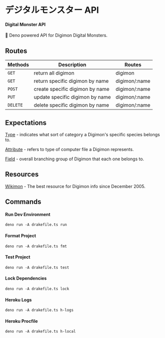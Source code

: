 # **デジタルモンスター API**

#### Digital Monster API

👾 Deno powered API for Digimon Digital Monsters.

## Routes

| Methods  | Description                     | Routes        |
| -------- | ------------------------------- | ------------- |
| `GET`    | return all digimon              | digimon       |
| `GET`    | return specific digimon by name | digimon/:name |
| `POST`   | create specific digimon by name | digimon/:name |
| `PUT`    | update specific digimon by name | digimon/:name |
| `DELETE` | delete specific digimon by name | digimon/:name |

## Expectations

[Type](https://wikimon.net/Type) - indicates what sort of category a Digimon's specific species belongs to.

[Attribute](https://wikimon.net/Attribute) - refers to type of computer file a Digimon represents.

[Field](https://wikimon.net/Field) - overall branching group of Digimon that each one belongs to.

## Resources

[Wikimon](https://wikimon.net/Main_Page) - The best resource for Digimon info since December 2005.

## Commands

#### Run Dev Environment

```CLI
deno run -A drakefile.ts run
```

#### Format Project

```CLI
deno run -A drakefile.ts fmt
```

#### Test Project

```CLI
deno run -A drakefile.ts test
```

#### Lock Dependencies

```CLI
deno run -A drakefile.ts lock
```

#### Heroku Logs

```CLI
deno run -A drakefile.ts h-logs
```

#### Heroku Procfile

```CLI
deno run -A drakefile.ts h-local
```
